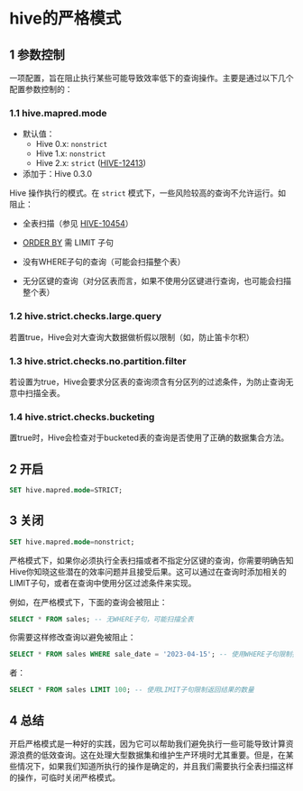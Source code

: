 # hive的严格模式

## 1 参数控制

一项配置，旨在阻止执行某些可能导致效率低下的查询操作。主要是通过以下几个配置参数控制的：

### 1.1 hive.mapred.mode

- 默认值：
  - Hive 0.x: `nonstrict`
  - Hive 1.x: `nonstrict`
  - Hive 2.x: `strict` ([HIVE-12413](https://issues.apache.org/jira/browse/HIVE-12413))
- 添加于：Hive 0.3.0

Hive 操作执行的模式。在 `strict` 模式下，一些风险较高的查询不允许运行。如阻止：

- 全表扫描（参见 [HIVE-10454](https://issues.apache.org/jira/browse/HIVE-10454)）
-  [ORDER BY](https://cwiki.apache.org/confluence/display/Hive/LanguageManual+SortBy#LanguageManualSortBy-SyntaxofOrderBy) 需 LIMIT 子句

- 没有WHERE子句的查询（可能会扫描整个表）
- 无分区键的查询（对分区表而言，如果不使用分区键进行查询，也可能会扫描整个表）

### 1.2 hive.strict.checks.large.query

若置true，Hive会对大查询大数据做析假以限制（如，防止笛卡尔积）

### 1.3 hive.strict.checks.no.partition.filter

若设置为true，Hive会要求分区表的查询须含有分区列的过滤条件，为防止查询无意中扫描全表。

### 1.4 hive.strict.checks.bucketing

置true时，Hive会检查对于bucketed表的查询是否使用了正确的数据集合方法。

## 2 开启

```sql
SET hive.mapred.mode=STRICT;
```

## 3 关闭

```sql
SET hive.mapred.mode=nonstrict;
```

严格模式下，如果你必须执行全表扫描或者不指定分区键的查询，你需要明确告知Hive你知晓这些潜在的效率问题并且接受后果。这可以通过在查询时添加相关的LIMIT子句，或者在查询中使用分区过滤条件来实现。

例如，在严格模式下，下面的查询会被阻止：

```sql
SELECT * FROM sales; -- 无WHERE子句，可能扫描全表
```

你需要这样修改查询以避免被阻止：

```sql
SELECT * FROM sales WHERE sale_date = '2023-04-15'; -- 使用WHERE子句限制扫描
```

者：

```sql
SELECT * FROM sales LIMIT 100; -- 使用LIMIT子句限制返回结果的数量
```

## 4 总结

开启严格模式是一种好的实践，因为它可以帮助我们避免执行一些可能导致计算资源浪费的低效查询。这在处理大型数据集和维护生产环境时尤其重要。但是，在某些情况下，如果我们知道所执行的操作是确定的，并且我们需要执行全表扫描这样的操作，可临时关闭严格模式。